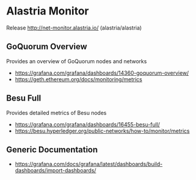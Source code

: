 # Alastria Monitor

Release http://net-monitor.alastria.io/ (alastria/alastria)

## GoQuorum Overview
Provides an overview of GoQuorum nodes and networks
* https://grafana.com/grafana/dashboards/14360-goquorum-overview/
* https://geth.ethereum.org/docs/monitoring/metrics

## Besu Full
Provides detailed metrics of Besu nodes
* https://grafana.com/grafana/dashboards/16455-besu-full/
* https://besu.hyperledger.org/public-networks/how-to/monitor/metrics

## Generic Documentation

* https://grafana.com/docs/grafana/latest/dashboards/build-dashboards/import-dashboards/